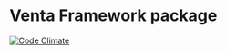 # Venta Framework package

[![Code Climate](https://codeclimate.com/github/venta/framework/badges/gpa.svg)](https://codeclimate.com/github/venta/framework)

